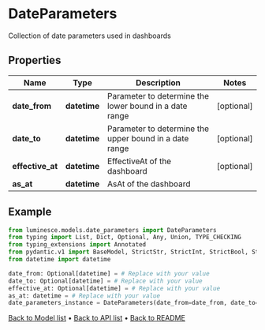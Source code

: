 # DateParameters

Collection of date parameters used in dashboards
## Properties
Name | Type | Description | Notes
------------ | ------------- | ------------- | -------------
**date_from** | **datetime** | Parameter to determine the lower bound in a date range | [optional] 
**date_to** | **datetime** | Parameter to determine the upper bound in a date range | [optional] 
**effective_at** | **datetime** | EffectiveAt of the dashboard | [optional] 
**as_at** | **datetime** | AsAt of the dashboard | 
## Example

```python
from luminesce.models.date_parameters import DateParameters
from typing import List, Dict, Optional, Any, Union, TYPE_CHECKING
from typing_extensions import Annotated
from pydantic.v1 import BaseModel, StrictStr, StrictInt, StrictBool, StrictFloat, StrictBytes, Field, validator, ValidationError, conlist, constr
from datetime import datetime

date_from: Optional[datetime] = # Replace with your value
date_to: Optional[datetime] = # Replace with your value
effective_at: Optional[datetime] = # Replace with your value
as_at: datetime = # Replace with your value
date_parameters_instance = DateParameters(date_from=date_from, date_to=date_to, effective_at=effective_at, as_at=as_at)

```

[Back to Model list](../README.md#documentation-for-models) &#8226; [Back to API list](../README.md#documentation-for-api-endpoints) &#8226; [Back to README](../README.md)

